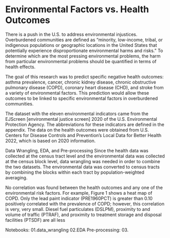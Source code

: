 Environmental Factors vs. Health Outcomes
==============================

There is a push in the U.S. to address environmental injustices. Overburdened communities are defined as “minority, low-income, tribal, or indigenous populations or geographic locations in the United States that potentially experience disproportionate environmental harms and risks.” To determine which are the most pressing environmental problems, the harm from particular environmental problems should be quantified in terms of health effects.  
 
The goal of this research was to predict specific negative health outcomes: asthma prevalence, cancer, chronic kidney disease, chronic obstructive pulmonary disease (COPD), coronary heart disease (CHD), and stroke from a variety of environmental factors. This prediction would allow these outcomes to be linked to specific environmental factors in overburdened communities.  
 
The dataset with the eleven environmental indicators came from the EJScreen [environmental justice screen] 2020 of the U.S. Environmental Protection Agency. The abbreviations for these indicators are defined in the appendix. The data on the health outcomes were obtained from U.S. Centers for Disease Controls and Prevention’s Local Data for Better Health 2022, which is based on 2020 information. 
 
Data Wrangling, EDA, and Pre-processing 
Since the health data was collected at the census tract level and the environmental data was collected at the census block level, data wrangling was needed in order to combine the two datasets. The environmental data was converted to census tracts by combining the blocks within each tract by population-weighted averaging. 
 
No correlation was found between the health outcomes and any one of the environmental risk factors. For example, Figure 1 shows a heat map of COPD. Only the lead paint indicator (PRE1960PCT) is greater than 0.10 positively correlated with the prevalence of COPD; however, this correlation is very, very small. Diesel fuel particulates (DSLPM), proximity to and volume of traffic (PTRAF), and proximity to treatment storage and disposal facilities (PTSDF) are all less 

Notebooks:
01.data_wrangling
02.EDA
Pre-processing:
03. 


